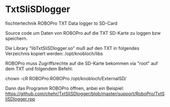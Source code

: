 # TxtSliSDlogger
fischtertechnik ROBOPro TXT Data logger to SD-Card

Source code um Daten von ROBOPro auf die TXT SD-Karte zu loggen bzw speichern.

Die Library "libTxtSliSDlogger.so" muß auf den TXT in folgendes Verzeichnis kopiert werden: 
/opt/knobloch/libs

ROBOPro muss Zugriffsrechte auf die SD-Karte bekommen via "root" auf dem TXT und folgendem Befehl: 

chown -cR ROBOPro:ROBOPro /opt/knobloch/ExternalSD/


Dann das Programm ROBOPro öffnen, anbei ein Beispiel:
https://github.com/chehr/TxtSliSDlogger/blob/master/support/RoboPro/TxtSliSDlogger.rpp
